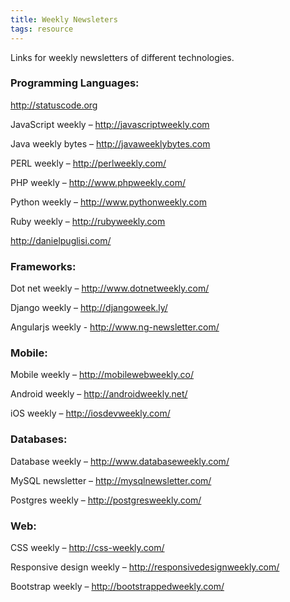 ```yaml
---
title: Weekly Newsleters
tags: resource
---
```

Links for weekly newsletters of different technologies.

### Programming Languages:

<a href="http://statuscode.org/">http://statuscode.org</a>

JavaScript weekly – <a href="http://javascriptweekly.com">http://javascriptweekly.com </a>

Java weekly bytes – <a href="http://javaweeklybytes.com/">http://javaweeklybytes.com</a>

PERL weekly – <a href="http://perlweekly.com">http://perlweekly.com/</a>

PHP weekly – <a href="http://www.phpweekly.com/">http://www.phpweekly.com/</a>

Python weekly – <a href="http://www.pythonweekly.com">http://www.pythonweekly.com</a>

Ruby weekly – <a href="http://rubyweekly.com/">http://rubyweekly.com</a>

<a href="http://danielpuglisi.com/">http://danielpuglisi.com/</a>


### Frameworks:

Dot net weekly – <a href="http://www.dotnetweekly.com/">http://www.dotnetweekly.com/</a>

Django weekly – <a href="http://djangoweek.ly/">http://djangoweek.ly/</a>

Angularjs weekly - <a href="http://www.ng-newsletter.com/">http://www.ng-newsletter.com/ </a>

### Mobile:

Mobile weekly – <a href="http://mobilewebweekly.co/">http://mobilewebweekly.co/</a>

Android weekly – <a href="http://androidweekly.net/">http://androidweekly.net/</a>

iOS weekly – <a href="http://iosdevweekly.com/">http://iosdevweekly.com/</a>

### Databases:

Database weekly – <a href="http://www.databaseweekly.com/">http://www.databaseweekly.com/</a>

MySQL newsletter – <a href="http://mysqlnewsletter.com/">http://mysqlnewsletter.com/</a>

Postgres weekly – <a href="http://postgresweekly.com/">http://postgresweekly.com/</a>

### Web:

CSS weekly  – <a href="http://css-weekly.com/">http://css-weekly.com/</a>

Responsive design weekly – <a href="http://responsivedesignweekly.com/">http://responsivedesignweekly.com/</a>

Bootstrap weekly – <a href="http://bootstrappedweekly.com/">http://bootstrappedweekly.com/</a>
